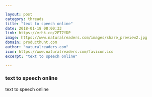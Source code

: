 ```yaml
---

layout: post
category: threads
title: "text to speech online"
date: 2018-01-18 08:00:33
link: https://vrhk.co/2ET7YDP
image: https://www.naturalreaders.com/images/share_preview2.jpg
domain: producthunt.com
author: "naturalreaders.com"
icon: https://www.naturalreaders.com/favicon.ico
excerpt: "text to speech online"

---
```


### text to speech online

text to speech online